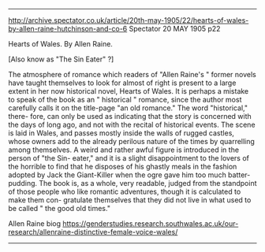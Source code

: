 
---

http://archive.spectator.co.uk/article/20th-may-1905/22/hearts-of-wales-by-allen-raine-hutchinson-and-co-6
Spectator 20 MAY 1905
p22

Hearts of Wales. By Allen Raine.

[Also know as "The Sin Eater" ?]

The atmosphere of romance which readers of "Allen Raine's " former novels have taught themselves to look for almost of right is present to a large extent in her now historical novel, Hearts of Wales. It is perhaps a mistake to speak of the book as an " historical " romance, since the author most carefully calls it on the title-page "an old romance." The word "historical," there- fore, can only be used as indicating that the story is concerned with the days of long ago, and not with the recital of historical events. The scene is laid in Wales, and passes mostly inside the walls of rugged castles, whose owners add to the already perilous nature of the times by quarrelling among themselves. A weird and rather awful figure is introduced in the person of "the Sin- eater," and it is a slight disappointment to the lovers of the horrible to find that he disposes of his ghastly meals in the fashion adopted by Jack the Giant-Killer when the ogre gave him too much batter-pudding. The book is, as a whole, very readable, judged from the standpoint of those people who like romantic adventures, though it is calculated to make them con- gratulate themselves that they did not live in what used to be called " the good old times."


Allen Raine biog
https://genderstudies.research.southwales.ac.uk/our-research/allenraine-distinctive-female-voice-wales/

---


